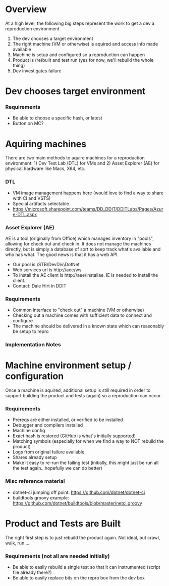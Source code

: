 # Overview
At a high level, the following big steps represent the work to get a dev a reproduction environment
1. The dev chooses a target environment
1. The right machine (VM or otherwise) is aquired and access info made available
1. Machine is setup and configured so a reproduction can happen
1. Product is (re)built and test run  (yes for now, we'll rebuild the whole thing)
1. Dev investigates failure

# Dev chooses target environment

### Requirements
- Be able to choose a specific hash, or latest
- Button on MC?  

# Aquiring machines
There are two main methods to aquire machines for a reproduction environment: 1) Dev Test Lab (DTL) for VMs and 2) Asset Explorer (AE) for physical hardware like Macs, X64, etc.

### DTL
- VM image management happens here (would love to find a way to share with CI and VSTS)
- Special artifacts selectable
- https://microsoft.sharepoint.com/teams/DD_DDIT/DDITLabs/Pages/Azure-DTL.aspx

### Asset Explorer (AE)
AE is a tool (originally from Office) which manages inventory in "pools", allowing for check out and check in.  It does not manage the machines directly, but is simply a database of sort to keep track what's available and who has what.  The good news is that it has a web API.

- Our pool is \STB\DevDiv\DotNet
- Web services url is http://aee/ws
- To install the AE client is http://aee/installae.  IE is needed to install the client.
- Contact: Dale Hirt in DDIT

### Requirements
- Common interface to "check out" a machine (VM or otherwise)
- Checking out a machine comes with sufficient data to connect and configure
- The machine should be delivered in a known state which can reasonably be setup to repro

### Implementation Notes


# Machine environment setup / configuration
Once a machine is aquired, additional setup is still required in order to support building the product and tests (again) so a reproduction can occur.

### Requirements
- Prereqs are either installed, or verified to be installed
- Debugger and compilers installed
- Machine config 
- Exact hash is restored (GitHub is what's initially supported)
- Matching symbols (especially for when we find a way to NOT rebuild the product)
- Logs from original failure available
- Shares already setup
- Make it easy to re-run the failing test  (initially, this might just be run all the test again...hopefully we can do better)

### Misc reference material
- dotnet-ci jumping off point: https://github.com/dotnet/dotnet-ci
- buildtools groovy example: https://github.com/dotnet/buildtools/blob/master/netci.groovy 


# Product and Tests are Built
The right first step is to just rebuild the product again.  Not ideal, but crawl, walk, run....

### Requirements (not all are needed initially)
- Be able to easily rebuild a single test so that it can instrumented  (script file already there?)
- Be able to easily replace bits on the repro box from the dev box
